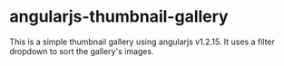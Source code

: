 # angularjs-thumbnail-gallery

This is a simple thumbnail gallery using angularjs v1.2.15. It uses a filter dropdown to sort the gallery's images.
